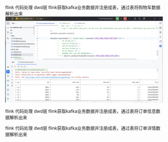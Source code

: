 
flink 代码处理 dwd层 flink获取kafka业务数据并注册成表，通过表将购物车数据解析出来
![img.png](../imgs/DwdTradeCartAdd.png)

flink 代码处理 dwd层 flink获取kafka业务数据并注册成表，通过表将订单信息数据解析出来


flink 代码处理 dwd层 flink获取kafka业务数据并注册成表，通过表将订单详情数据解析出来


